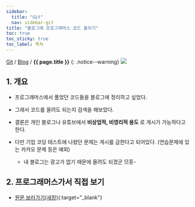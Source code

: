 ```yaml
---
sidebar:
  title: "Git"
  nav: sidebar-git
title: "블로그에 프로그래머스 코드 올리기"
toc: true
toc_sticky: true
toc_label: 목차
---
```

[Git](/git/) / [Blog](/git/blog/) / **{{ page.title }}**
{: .notice--warning}
![](https://pages.github.com/images/logo.svg)

## 1. 개요
- 프로그래머스에서 풀었던 코드들을 블로그에 정리하고 싶었다.
- 그래서 코드를 올려도 되는지 검색을 해보았다.
- 결론은 개인 블로그나 유튜브에서 **비상업적, 비영리적 용도** 로 게시가 가능하다고 한다.
- 다만 기업 코딩 테스트에 나왔던 문제는 게시를 금한다고 되어있다. (연습문제에 있는 카카오 문제 등은 예외)

    - 내 블로그는 광고가 없기 때문에 올려도 되겠군 므흣-
    
## 2. 프로그래머스가서 직접 보기    
- [원문 보러가기(새창)](https://programmers.zendesk.com/hc/ko/articles/360034546572-%ED%94%84%EB%A1%9C%EA%B7%B8%EB%9E%98%EB%A8%B8%EC%8A%A4%EC%9D%98-%EC%95%8C%EA%B3%A0%EB%A6%AC%EC%A6%98-%EB%AC%B8%EC%A0%9C-%ED%92%80%EC%9D%B4%EB%A5%BC-%EA%B0%9C%EC%9D%B8-%EB%B8%94%EB%A1%9C%EA%B7%B8-GitHub-%EA%B8%B0%ED%83%80-%EC%82%AC%EC%9D%B4%ED%8A%B8%EC%97%90-%EC%98%AC%EB%A0%A4%EB%8F%84-%EB%90%98%EB%82%98%EC%9A%94-){:target="_blank"}
